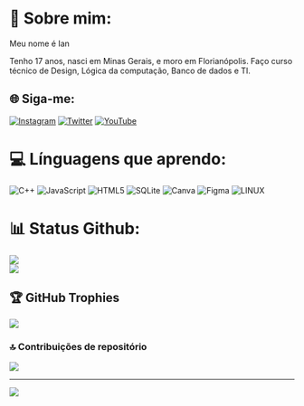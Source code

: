 # 💫 Sobre mim:
Meu nome é Ian

Tenho 17 anos, nasci em Minas Gerais, e moro em Florianópolis.
Faço curso técnico de Design, Lógica da computação, Banco de dados e TI.

## 🌐 Siga-me:
[![Instagram](https://img.shields.io/badge/Instagram-%23E4405F.svg?logo=Instagram&logoColor=white)](https://instagram.com/_ian.0107?igshid=NzMyMjgxZWIzNw==) [![Twitter](https://img.shields.io/badge/Twitter-%231DA1F2.svg?logo=Twitter&logoColor=white)](https://twitter.com/ianthatmf?t=v-7qLlAxJxVmmD70BR1HZQ&s=09) [![YouTube](https://img.shields.io/badge/YouTube-%23FF0000.svg?logo=YouTube&logoColor=white)](https://youtube.com/@ian_000) 

# 💻 Línguagens que aprendo:
![C++](https://img.shields.io/badge/c++-%2300599C.svg?style=for-the-badge&logo=c%2B%2B&logoColor=white) ![JavaScript](https://img.shields.io/badge/javascript-%23323330.svg?style=for-the-badge&logo=javascript&logoColor=%23F7DF1E) ![HTML5](https://img.shields.io/badge/html5-%23E34F26.svg?style=for-the-badge&logo=html5&logoColor=white) ![SQLite](https://img.shields.io/badge/sqlite-%2307405e.svg?style=for-the-badge&logo=sqlite&logoColor=white) ![Canva](https://img.shields.io/badge/Canva-%2300C4CC.svg?style=for-the-badge&logo=Canva&logoColor=white) 	![Figma](https://img.shields.io/badge/figma-%23F24E1E.svg?style=for-the-badge&logo=figma&logoColor=white) ![LINUX](https://img.shields.io/badge/Linux-FCC624?style=for-the-badge&logo=linux&logoColor=black)
# 📊 Status Github:
![](https://github-readme-stats.vercel.app/api?username=IanFerreira00&theme=dark&hide_border=false&include_all_commits=true&count_private=true)<br/>
![](https://github-readme-streak-stats.herokuapp.com/?user=IanFerreira00&theme=dark&hide_border=false)<br/>

## 🏆 GitHub Trophies
![](https://github-profile-trophy.vercel.app/?username=IanFerreira00&theme=radical&no-frame=false&no-bg=true&margin-w=4)



### 🔝 Contribuições de repositório
![](https://github-contributor-stats.vercel.app/api?username=IanFerreira00&limit=5&theme=dark&combine_all_yearly_contributions=true)

---
[![](https://visitcount.itsvg.in/api?id=IanFerreira00&icon=0&color=0)](https://visitcount.itsvg.in)


